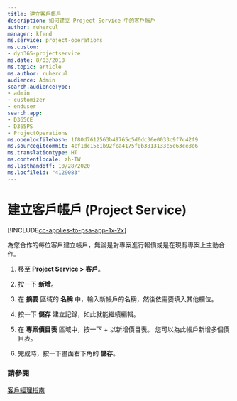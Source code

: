 ```yaml
---
title: 建立客戶帳戶
description: 如何建立 Project Service 中的客戶帳戶
author: ruhercul
manager: kfend
ms.service: project-operations
ms.custom:
- dyn365-projectservice
ms.date: 8/03/2018
ms.topic: article
ms.author: ruhercul
audience: Admin
search.audienceType:
- admin
- customizer
- enduser
search.app:
- D365CE
- D365PS
- ProjectOperations
ms.openlocfilehash: 1f80d7612563b49765c5d0dc36e0033c9f7c42f9
ms.sourcegitcommit: 4cf1dc1561b92fca4175f0b3813133c5e63ce8e6
ms.translationtype: HT
ms.contentlocale: zh-TW
ms.lasthandoff: 10/28/2020
ms.locfileid: "4129083"
---
```

# <a name="create-a-customer-account-project-service"></a>建立客戶帳戶 (Project Service)

[!INCLUDE[cc-applies-to-psa-app-1x-2x](../includes/cc-applies-to-psa-app-1x-2x.md)]

為您合作的每位客戶建立帳戶，無論是對專案進行報價或是在現有專案上主動合作。  
  
1.  移至 **Project Service > 客戶**。  
  
2.  按一下 **新增**。  
  
3.  在 **摘要** 區域的 **名稱** 中，輸入新帳戶的名稱，然後依需要填入其他欄位。  
  
4.  按一下 **儲存** 建立記錄，如此就能繼續編輯。  
  
5.  在 **專案價目表** 區域中，按一下 + 以新增價目表。 您可以為此帳戶新增多個價目表。  
  
6.  完成時，按一下畫面右下角的 **儲存**。  
  
### <a name="see-also"></a>請參閱  
 [客戶經理指南](../psa/account-manager-guide.md)
